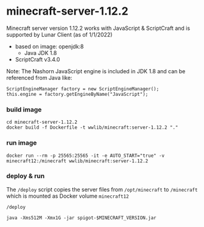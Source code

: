 # minecraft-server-1.12.2

Minecraft server version 1.12.2 works with JavaScript & ScriptCraft and is supported by Lunar Client (as of 1/1/2022)
- based on image: openjdk:8
  - Java JDK 1.8
- ScriptCraft v3.4.0

Note: The Nashorn JavaScript engine is included in JDK 1.8 and can be referenced from Java like:
```
ScriptEngineManager factory = new ScriptEngineManager();
this.engine = factory.getEngineByName("JavaScript");
```

### build image
```
cd minecraft-server-1.12.2
docker build -f Dockerfile -t wwlib/minecraft:server-1.12.2 "."
```

### run image
```
docker run --rm -p 25565:25565 -it -e AUTO_START="true" -v minecraft12:/minecraft wwlib/minecraft:server-1.12.2
```

### deploy & run
The `/deploy` script copies the server files from `/opt/minecraft` to `/minecraft` which is mounted as Docker volume `minecraft12`

```
/deploy

java -Xms512M -Xmx1G -jar spigot-$MINECRAFT_VERSION.jar
```
